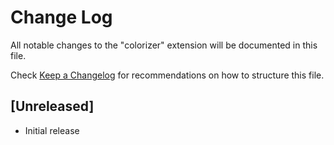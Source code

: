 # Change Log

All notable changes to the "colorizer" extension will be documented in this file.

Check [Keep a Changelog](http://keepachangelog.com/) for recommendations on how to structure this file.

## [Unreleased]

- Initial release
